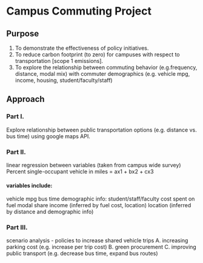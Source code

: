 # Campus Commuting Project

## Purpose
1. To demonstrate the effectiveness of policy initiatives. 
2. To reduce carbon footprint (to zero) for campuses with respect to  transportation [scope 1 emissions].
3. To explore the relationship between commuting behavior (e.g.frequency, distance, modal mix) with commuter demographics (e.g. vehicle mpg, income, housing, student/faculty/staff)

## Approach
### Part I. 
Explore relationship between public transportation options (e.g. distance vs. bus time) using google maps API. 

### Part II.
linear regression between variables (taken from campus wide survey)
Percent single-occupant vehicle in miles = ax1 + bx2 + cx3 

#### variables include:
vehicle mpg
bus time
demographic info: student/staff/faculty
cost spent on fuel
modal share
income (inferred by fuel cost, location)
location (inferred by distance and demographic info)

### Part III. 
scenario analysis - policies to increase shared vehicle trips
A. increasing parking cost (e.g. increase per trip cost)
B. green procurement 
C. improving public transport (e.g. decrease bus time, expand bus routes)